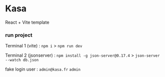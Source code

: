 # Kasa

React + Vite template

### run project
Terminal 1 (vite) : `npm i` > `npm run dev`

Terminal 2 (jsonserver) : `npm install -g json-server@0.17.4` > `json-server --watch db.json`

fake login user : `admin@kasa.fr` `admin`
